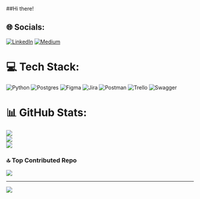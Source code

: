 ##Hi there!
## 🌐 Socials:
[![LinkedIn](https://img.shields.io/badge/LinkedIn-%230077B5.svg?logo=linkedin&logoColor=white)](https://linkedin.com/in/betülsemerci̇) [![Medium](https://img.shields.io/badge/Medium-12100E?logo=medium&logoColor=white)](https://medium.com/@@betul_semerci) 

# 💻 Tech Stack:
![Python](https://img.shields.io/badge/python-3670A0?style=for-the-badge&logo=python&logoColor=ffdd54) ![Postgres](https://img.shields.io/badge/postgres-%23316192.svg?style=for-the-badge&logo=postgresql&logoColor=white) ![Figma](https://img.shields.io/badge/figma-%23F24E1E.svg?style=for-the-badge&logo=figma&logoColor=white) ![Jira](https://img.shields.io/badge/jira-%230A0FFF.svg?style=for-the-badge&logo=jira&logoColor=white) ![Postman](https://img.shields.io/badge/Postman-FF6C37?style=for-the-badge&logo=postman&logoColor=white) ![Trello](https://img.shields.io/badge/Trello-%23026AA7.svg?style=for-the-badge&logo=Trello&logoColor=white) ![Swagger](https://img.shields.io/badge/-Swagger-%23Clojure?style=for-the-badge&logo=swagger&logoColor=white)
# 📊 GitHub Stats:
![](https://github-readme-stats.vercel.app/api?username=Betul-Semerci&theme=dark&hide_border=false&include_all_commits=true&count_private=true)<br/>
![](https://github-readme-streak-stats.herokuapp.com/?user=Betul-Semerci&theme=dark&hide_border=false)<br/>
![](https://github-readme-stats.vercel.app/api/top-langs/?username=Betul-Semerci&theme=dark&hide_border=false&include_all_commits=true&count_private=true&layout=compact)

### 🔝 Top Contributed Repo
![](https://github-contributor-stats.vercel.app/api?username=Betul-Semerci&limit=5&theme=dark&combine_all_yearly_contributions=true)

---
[![](https://visitcount.itsvg.in/api?id=Betul-Semerci&icon=0&color=0)](https://visitcount.itsvg.in)

<!-- Proudly created with GPRM ( https://gprm.itsvg.in ) -->
